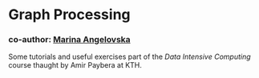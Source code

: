 # Graph Processing
### co-author: [Marina Angelovska](https://github.com/marinaangelovska) 

Some tutorials and useful exercises part of the *Data Intensive Computing* course thaught by Amir Paybera at KTH.
